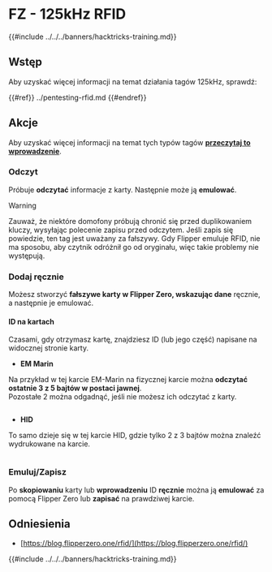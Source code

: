 # FZ - 125kHz RFID

{{#include ../../../banners/hacktricks-training.md}}


## Wstęp

Aby uzyskać więcej informacji na temat działania tagów 125kHz, sprawdź:

{{#ref}}
../pentesting-rfid.md
{{#endref}}

## Akcje

Aby uzyskać więcej informacji na temat tych typów tagów [**przeczytaj to wprowadzenie**](../pentesting-rfid.md#low-frequency-rfid-tags-125khz).

### Odczyt

Próbuje **odczytać** informacje z karty. Następnie może ją **emulować**.

> [!WARNING]
> Zauważ, że niektóre domofony próbują chronić się przed duplikowaniem kluczy, wysyłając polecenie zapisu przed odczytem. Jeśli zapis się powiedzie, ten tag jest uważany za fałszywy. Gdy Flipper emuluje RFID, nie ma sposobu, aby czytnik odróżnił go od oryginału, więc takie problemy nie występują.

### Dodaj ręcznie

Możesz stworzyć **fałszywe karty w Flipper Zero, wskazując dane** ręcznie, a następnie je emulować.

#### ID na kartach

Czasami, gdy otrzymasz kartę, znajdziesz ID (lub jego część) napisane na widocznej stronie karty.

- **EM Marin**

Na przykład w tej karcie EM-Marin na fizycznej karcie można **odczytać ostatnie 3 z 5 bajtów w postaci jawnej**.\
Pozostałe 2 można odgadnąć, jeśli nie możesz ich odczytać z karty.

<figure><img src="../../../images/image (104).png" alt=""><figcaption></figcaption></figure>

- **HID**

To samo dzieje się w tej karcie HID, gdzie tylko 2 z 3 bajtów można znaleźć wydrukowane na karcie.

<figure><img src="../../../images/image (1014).png" alt=""><figcaption></figcaption></figure>

### Emuluj/Zapisz

Po **skopiowaniu** karty lub **wprowadzeniu** ID **ręcznie** można ją **emulować** za pomocą Flipper Zero lub **zapisać** na prawdziwej karcie.

## Odniesienia

- [https://blog.flipperzero.one/rfid/](https://blog.flipperzero.one/rfid/)


{{#include ../../../banners/hacktricks-training.md}}
